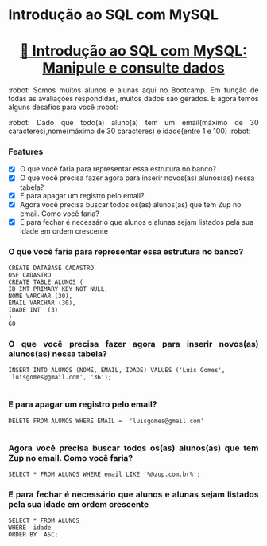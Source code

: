 # Introdução ao SQL com MySQL

<h1 align="center">
    <a href="https://cursos.alura.com.br/formacao-oracle-mysql/">🔗 Introdução ao SQL com MySQL: Manipule e consulte dados </a>
</h1>

<p align="justify"> :robot: Somos muitos alunos e alunas aqui no Bootcamp. Em função de todas as avaliações respondidas, muitos dados são gerados. E agora temos alguns desafios para você :robot: </p>

<p align="justify"> :robot: Dado que todo(a) aluno(a) tem um email(máximo de 30 caracteres),nome(máximo de 30 caracteres) e idade(entre 1 e 100) :robot: </p>

### Features

- [x] O que você faria para representar essa estrutura no banco? 
- [x] O que você precisa fazer agora para inserir novos(as) alunos(as) nessa tabela?
- [x] E para apagar um registro pelo email?
- [x] Agora você precisa buscar todos os(as) alunos(as) que tem Zup no email. Como você faria?
- [x] E para fechar é necessário que alunos e alunas sejam listados pela sua idade em ordem crescente

<h3 align="justify">
   O que você faria para representar essa estrutura no banco? 
</h3>

 ``` 
CREATE DATABASE CADASTRO
USE CADASTRO
CREATE TABLE ALUNOS (
ID INT PRIMARY KEY NOT NULL,
NOME VARCHAR (30),
EMAIL VARCHAR (30),
IDADE INT  (3)
)
GO

``` 

<h3 align="justify">
   O que você precisa fazer agora para inserir novos(as) alunos(as) nessa tabela? 
</h3>

   ``` 
 INSERT INTO ALUNOS (NOME, EMAIL, IDADE) VALUES ('Luis Gomes', 'luisgomes@gmail.com', '36');
	
  ``` 


<h3 align="justify">
   E para apagar um registro pelo email?
</h3>

   ``` 
DELETE FROM ALUNOS WHERE EMAIL =  'luisgomes@gmail.com'
	
  ``` 


<h3 align="justify">
   Agora você precisa buscar todos os(as) alunos(as) que tem Zup no email. Como você faria?
</h3>

   ``` 
   SELECT * FROM ALUNOS WHERE email LIKE '%@zup.com.br%';

  ``` 

<h3 align="justify">
   E para fechar é necessário que alunos e alunas sejam listados pela sua idade em ordem crescente
</h3>
 
   ``` 
SELECT * FROM ALUNOS
WHERE  idade
ORDER BY  ASC;
	
  ``` 
